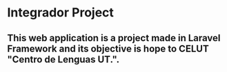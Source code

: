 # Integrador Project

## This web application is a project made in Laravel Framework and its objective is hope to CELUT "Centro de Lenguas UT.".
